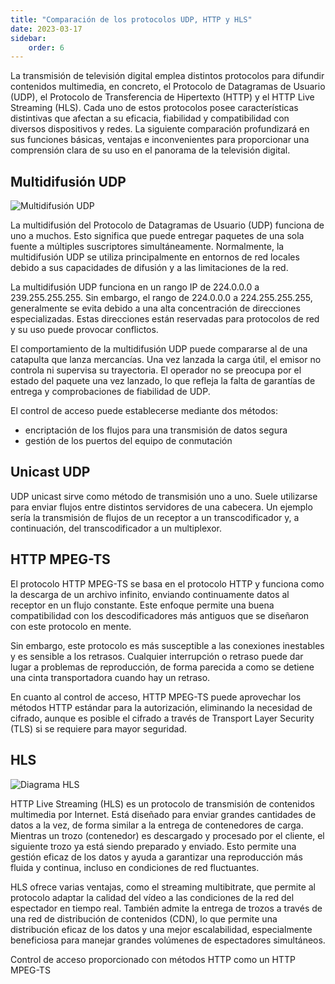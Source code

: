 ```yaml
---
title: "Comparación de los protocolos UDP, HTTP y HLS"
date: 2023-03-17
sidebar:
    order: 6
---
```


La transmisión de televisión digital emplea distintos protocolos para difundir contenidos multimedia, en concreto, el Protocolo de Datagramas de Usuario (UDP), el Protocolo de Transferencia de Hipertexto (HTTP) y el HTTP Live Streaming (HLS). Cada uno de estos protocolos posee características distintivas que afectan a su eficacia, fiabilidad y compatibilidad con diversos dispositivos y redes. La siguiente comparación profundizará en sus funciones básicas, ventajas e inconvenientes para proporcionar una comprensión clara de su uso en el panorama de la televisión digital.

## Multidifusión UDP[](/es/misc/articles/udp-vs-http#udp-multicast)

![Multidifusión UDP](https://cdn.cesbo.com/help/astra/delivery/udp.svg)

La multidifusión del Protocolo de Datagramas de Usuario (UDP) funciona de uno a muchos. Esto significa que puede entregar paquetes de una sola fuente a múltiples suscriptores simultáneamente. Normalmente, la multidifusión UDP se utiliza principalmente en entornos de red locales debido a sus capacidades de difusión y a las limitaciones de la red.

La multidifusión UDP funciona en un rango IP de 224.0.0.0 a 239.255.255.255. Sin embargo, el rango de 224.0.0.0 a 224.255.255.255, generalmente se evita debido a una alta concentración de direcciones especializadas. Estas direcciones están reservadas para protocolos de red y su uso puede provocar conflictos.

El comportamiento de la multidifusión UDP puede compararse al de una catapulta que lanza mercancías. Una vez lanzada la carga útil, el emisor no controla ni supervisa su trayectoria. El operador no se preocupa por el estado del paquete una vez lanzado, lo que refleja la falta de garantías de entrega y comprobaciones de fiabilidad de UDP.

El control de acceso puede establecerse mediante dos métodos:

- encriptación de los flujos para una transmisión de datos segura
- gestión de los puertos del equipo de conmutación

## Unicast UDP[](/es/misc/articles/udp-vs-http#udp-unicast)

UDP unicast sirve como método de transmisión uno a uno. Suele utilizarse para enviar flujos entre distintos servidores de una cabecera. Un ejemplo sería la transmisión de flujos de un receptor a un transcodificador y, a continuación, del transcodificador a un multiplexor.

## HTTP MPEG-TS[](/es/misc/articles/udp-vs-http#http-mpeg-ts)

El protocolo HTTP MPEG-TS se basa en el protocolo HTTP y funciona como la descarga de un archivo infinito, enviando continuamente datos al receptor en un flujo constante. Este enfoque permite una buena compatibilidad con los descodificadores más antiguos que se diseñaron con este protocolo en mente.

Sin embargo, este protocolo es más susceptible a las conexiones inestables y es sensible a los retrasos. Cualquier interrupción o retraso puede dar lugar a problemas de reproducción, de forma parecida a como se detiene una cinta transportadora cuando hay un retraso.

En cuanto al control de acceso, HTTP MPEG-TS puede aprovechar los métodos HTTP estándar para la autorización, eliminando la necesidad de cifrado, aunque es posible el cifrado a través de Transport Layer Security (TLS) si se requiere para mayor seguridad.

## HLS[](/es/misc/articles/udp-vs-http#hls)

![Diagrama HLS](https://cdn.cesbo.com/help/astra/delivery/http-hls/hls-segmenter/diagram.svg)

HTTP Live Streaming (HLS) es un protocolo de transmisión de contenidos multimedia por Internet. Está diseñado para enviar grandes cantidades de datos a la vez, de forma similar a la entrega de contenedores de carga. Mientras un trozo (contenedor) es descargado y procesado por el cliente, el siguiente trozo ya está siendo preparado y enviado. Esto permite una gestión eficaz de los datos y ayuda a garantizar una reproducción más fluida y continua, incluso en condiciones de red fluctuantes.

HLS ofrece varias ventajas, como el streaming multibitrate, que permite al protocolo adaptar la calidad del vídeo a las condiciones de la red del espectador en tiempo real. También admite la entrega de trozos a través de una red de distribución de contenidos (CDN), lo que permite una distribución eficaz de los datos y una mejor escalabilidad, especialmente beneficiosa para manejar grandes volúmenes de espectadores simultáneos.

Control de acceso proporcionado con métodos HTTP como un HTTP MPEG-TS
